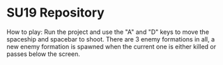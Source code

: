 # SU19 Repository
How to play:
Run the project and use the "A" and "D" keys to move the spaceship and spacebar to shoot.
There are 3 enemy formations in all, a new enemy formation is spawned when the current one is either killed or passes below the screen.
